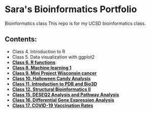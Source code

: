 # Sara's Bioinformatics Portfolio

Bioinformatics class
This repo is for my UCSD bioinformatics class.

## Contents:

- Class 4. Introduction to R
- Class 5. Data visualization with ggplot2
- [**Class 6. R functions**](https://github.com/shdlm33/BGGN213/blob/main/class06/class06/class06_git.md)
- [**Class 8. Machine learning 1**](https://github.com/shdlm33/BGGN213/blob/main/class08/class08_Sara_git.md)
- [**Class 9. Mini Project Wisconsin cancer**](https://github.com/shdlm33/BGGN213/blob/main/class09_mini_project/class09_mini_project/class09_mini_project.md)
- [**Class 10. Halloween Candy Analysis**](https://github.com/shdlm33/BGGN213/blob/main/class10_halloween/class10_halloween_git.md)
- [**Class 11. Introduction to PDB and Bio3D**](https://github.com/shdlm33/BGGN213/blob/main/class11/class11_git.md)
- [**Class 12. Structural Bioinformatics II**](https://github.com/shdlm33/BGGN213/blob/main/class12/class12_git.md)
- [**Class 15. DESEQ2 Analysis and Pathway Analysis**](https://github.com/shdlm33/BGGN213/blob/main/class15/class15_git.md)
- [**Class 16. Differential Gene Expression Analysis**](https://github.com/shdlm33/BGGN213/blob/main/class16/class16_git.md)
- [**Class 17. COVID-19 Vaccination Rates**](https://github.com/shdlm33/BGGN213/blob/main/class17/class17_git.md)

